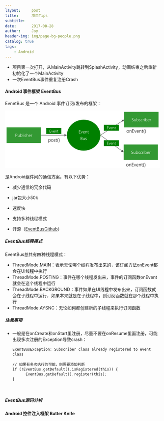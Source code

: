 ```yaml
---
layout:     post
title:      项目Tips
subtitle:   
date:       2017-08-28
author:     Joy
header-img: img/page-bg-people.png
catalog: true
tags:
    - Android
---
```


* 项目第一次打开，从MainActivity跳转到SplashActivity，动画结束之后重新初始化了一个MainActivity
* 一次EventBus事件重复注册Crash

#### Android 事件框架 EventBus

EvnetBus 是一个 Android 事件订阅/发布的框架：

![](img/post-img-eventbus.png)

是Android组件间的通信方案，有以下优势：

* 减少通信的冗余代码


* jar包大小50k
* 速度快
* 支持多种线程模式
* 开源（[EventBusGithub](https://github.com/greenrobot/EventBus)）

##### EventBus线程模式

EventBus总共有四种线程模式：

* ThreadMode.MAIN：表示无论哪个线程发布出来的，该订阅方法onEvent都会在UI线程中执行
* ThreadMode.POSTING：事件在哪个线程发出来，事件的订阅函数onEvent就会在这个线程中运行
* ThreadMode.BACKGROUND：事件如果在UI线程中发布出来，订阅函数就会在子线程中运行，如果本来就是在子线程中，则订阅函数就在那个线程中执行
* ThreadMode.AYSNC：无论如何都创建新的子线程来执行订阅函数

##### 注意事项

* 一般是在onCreate和onStart里注册，尽量不要在onResume里面注册，可能出现多次注册的Exception导致crash：

  ```
  ExentBusException: Subscriber class already registered to event class

  // 如果有多次执行的可能，则需要添加判断
  if (!EventBus.getDefault().isRegistered(this)) {
    	EventBus.getDefault().register(this);
  }
  ```

  ​

##### EventBus源码分析



#### Android 控件注入框架 Butter Knife  

